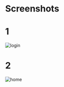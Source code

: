 # Screenshots
# 1
![login](https://user-images.githubusercontent.com/24223180/45319146-a926d500-b547-11e8-92f1-1b2d5351934b.png)
# 2
![home](https://user-images.githubusercontent.com/24223180/45319155-b3e16a00-b547-11e8-8142-bfd4fd2393d6.png)
